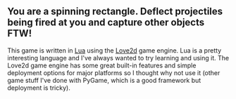 ## You are a spinning rectangle. Deflect projectiles being fired at you and capture other objects FTW!

This game is written in [Lua](https://www.lua.org) using the [Love2d](https://love2d.org/) game engine. Lua is a pretty interesting language and I've always wanted to try learning and using it. The Love2d game engine has some great built-in features and simple deployment options for major platforms so I thought why not use it (other game stuff I've done with PyGame, which is a good framework but deployment is tricky).


 
